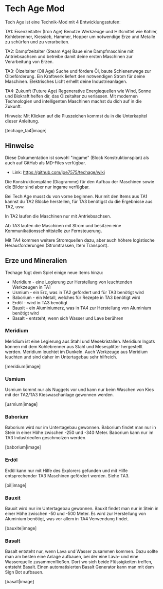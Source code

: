 # Tech Age Mod

Tech Age ist eine Technik-Mod mit 4 Entwicklungsstufen:

TA1: Eisenzeitalter (Iron Age) 
Benutze Werkzeuge und Hilfsmittel wie Köhler, Kohlebrenner, Kiessieb, Hammer, Hopper um notwendige Erze und Metalle zu schürfen und zu verarbeiten.

TA2: Dampfzeitalter (Steam Age)
Baue eine Dampfmaschine mit Antriebsachsen und betreibe damit deine ersten Maschinen zur Verarbeitung von Erzen.

TA3: Ölzeitalter (Oil Age)
Suche und fördere Öl, baute Schienenwege zur Ölbeförderung. Ein Kraftwerk liefert den notwendigen Strom für deine Maschinen. Elektrisches Licht erhellt deine Industrieanlagen.

TA4: Zukunft (Future Age)
Regenerative Energiequellen wie Wind, Sonne und Biokraft helfen dir, das Ölzeitalter zu verlassen. Mit modernen Technologien und intelligenten Maschinen machst du dich auf in die Zukunft.

Hinweis: Mit Klicken auf die Pluszeichen kommst du in die Unterkapitel dieser Anleitung.

[techage_ta4|image]



## Hinweise

Diese Dokumentation ist sowohl "ingame" (Block Konstruktionsplan) als auch auf GitHub als MD-Files verfügbar.

- Link: https://github.com/joe7575/techage/wiki

Die Konstruktionspläne (Diagramme) für den Aufbau der Maschinen sowie die Bilder sind aber nur ingame verfügbar.

Bei Tech Age musst du von vorne beginnen. Nur mit den Items aus TA1 kannst du TA2 Blöcke herstellen, für TA3 benötigst du die Ergebnisse aus TA2, usw.

In TA2 laufen die Maschinen nur mit Antriebsachsen.

Ab TA3 laufen die Maschinen mit Strom und besitzen eine Kommunikationsschnittstelle zur Fernsteuerung.

Mit TA4 kommen weitere Stromquellen dazu, aber auch höhere logistische Herausforderungen (Stromtrassen, Item Transport).


## Erze und Mineralien

Techage fügt dem Spiel einige neue Items hinzu:

- Meridium - eine Legierung zur Herstellung von leuchtenden Werkzeugen in TA1
- Usmium - ein Erz, was in TA2 gefördert und für TA3 benötigt wird
- Baborium - ein Metall, welches für Rezepte in TA3 benötigt wird
- Erdöl - wird in TA3 benötigt
- Bauxit - ein Aluminiumerz, was in TA4 zur Herstellung von Aluminium benötigt wird
- Basalt - entsteht, wenn sich Wasser und Lave berühren


### Meridium

Meridium ist eine Legierung aus Stahl und Mesekristallen. Meridium Ingots können mit dem Kohlebrenner aus Stahl und Mesesplitter hergestellt werden. Meridium leuchtet im Dunkeln. Auch Werkzeuge aus Meridium leuchten und sind daher im Untertagebau sehr hilfreich.

[meridium|image]


### Usmium

Usmium kommt nur als Nuggets vor und kann nur beim Waschen von Kies mit der TA2/TA3 Kieswaschanlage gewonnen werden.

[usmium|image]


### Baborium

Baborium wird nur im Untertagebau gewonnen. Baborium findet man nur in Stein in einer Höhe zwischen -250 und -340 Meter.
Baborium kann nur im TA3 Industrieofen geschmolzen werden.

[baborium|image]


### Erdöl

Erdöl kann nur mit Hilfe des Explorers gefunden und mit Hilfe entsprechender TA3 Maschinen gefördert werden. Siehe TA3.

[oil|image]


### Bauxit

Bauxit wird nur im Untertagebau gewonnen. Bauxit findet man nur in Stein in einer Höhe zwischen -50 und -500 Meter.
Es wird zur Herstellung von Aluminium benötigt, was vor allem in TA4 Verwendung findet.

[bauxite|image]


### Basalt

Basalt entsteht nur, wenn Lava und Wasser zusammen kommen.
Dazu sollte man am besten eine Anlage aufbauen, bei der eine Lava- und eine Wasserquelle zusammenfließen.
Dort wo sich beide Flüssigkeiten treffen, entsteht Basalt.
Einen automatisierten Basalt Generator kann man mit dem Sign Bot aufbauen.

[basalt|image]

